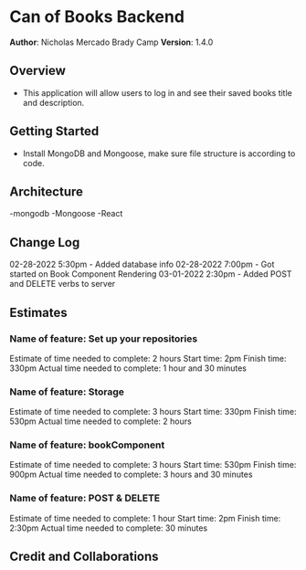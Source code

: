 # Can of Books Backend

**Author**: Nicholas Mercado
            Brady Camp
**Version**: 1.4.0 

## Overview

- This application will allow users to log in and see their saved books title and description.

## Getting Started

- Install MongoDB and Mongoose, make sure file structure is according to code.

## Architecture

-mongodb
-Mongoose
-React

## Change Log

02-28-2022 5:30pm - Added database info
02-28-2022 7:00pm - Got started on Book Component Rendering
03-01-2022 2:30pm - Added POST and DELETE verbs to server

## Estimates

### Name of feature: Set up your repositories

Estimate of time needed to complete: 2 hours
Start time: 2pm
Finish time: 330pm
Actual time needed to complete: 1 hour and 30 minutes

### Name of feature: Storage

Estimate of time needed to complete: 3 hours
Start time: 330pm
Finish time: 530pm
Actual time needed to complete: 2 hours

### Name of feature: bookComponent

Estimate of time needed to complete: 3 hours
Start time: 530pm
Finish time: 900pm
Actual time needed to complete:  3 hours and 30 minutes

### Name of feature: POST & DELETE

Estimate of time needed to complete: 1 hour
Start time: 2pm
Finish time: 2:30pm
Actual time needed to complete: 30 minutes

## Credit and Collaborations
